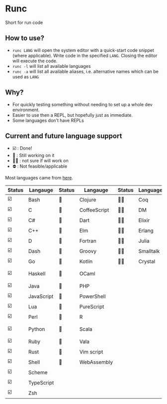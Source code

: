 # Runc

Short for run code

## How to use?

* `runc LANG` will open the system editor with a quick-start code snippet (where
  applicable). Write code in the specified `LANG`. Closing the editor will
  execute the code.
* `runc -l` will list all available languages
* `runc -a` will list all available aliases, i.e. alternative names which can be
  used as `LANG`

## Why?

* For quickly testing something without needing to set up a whole dev
  environment.
* Easier to use then a REPL, but hopefully just as immediate.
* Some languages don't have REPLs

## Current and future language support

* :ballot_box_with_check: : Done!
* :hammer: : Still working on it
* :man_shrugging: : not sure if will work on
* :no_entry: : Not feasible/applicable

Most languages came from
[here](https://madnight.github.io/githut/#/pull_requests/2021/3).

| Status                  | Langauge   | Status   | Langauge     | Status          | Language  | Status     | Language          |
|-------------------------|------------|----------|--------------|-----------------|-----------|------------|-------------------|
| :ballot_box_with_check: | Bash       | :hammer: | Clojure      | :man_shrugging: | Coq       | :no_entry: | Emacs Lisp        |
| :ballot_box_with_check: | C          | :hammer: | CoffeeScript | :man_shrugging: | DM        | :no_entry: | F#                |
| :ballot_box_with_check: | C#         | :hammer: | Dart         | :man_shrugging: | Elixir    | :no_entry: | Jsonnet           |
| :ballot_box_with_check: | C++        | :hammer: | Elm          | :man_shrugging: | Erlang    | :no_entry: | MATLAB            |
| :ballot_box_with_check: | D          | :hammer: | Fortran      | :man_shrugging: | Julia     | :no_entry: | NASL              |
| :ballot_box_with_check: | Dash       | :hammer: | Groovy       | :man_shrugging: | Smalltalk | :no_entry: | Nix               |
| :ballot_box_with_check: | Go         | :hammer: | Kotlin       | :man_shrugging: | Crystal   | :no_entry: | Objective-C       |
| :ballot_box_with_check: | Haskell    | :hammer: | OCaml        |                 |           | :no_entry: | Objective-C++     |
| :ballot_box_with_check: | Java       | :hammer: | PHP          |                 |           | :no_entry: | Puppet            |
| :ballot_box_with_check: | JavaScript | :hammer: | PowerShell   |                 |           | :no_entry: | Roff              |
| :ballot_box_with_check: | Lua        | :hammer: | PureScript   |                 |           | :no_entry: | Swift             |
| :ballot_box_with_check: | Perl       | :hammer: | R            |                 |           | :no_entry: | SystemVerilog     |
| :ballot_box_with_check: | Python     | :hammer: | Scala        |                 |           | :no_entry: | Visual Basic .NET |
| :ballot_box_with_check: | Ruby       | :hammer: | Vala         |                 |           | :no_entry: | TSQL              |
| :ballot_box_with_check: | Rust       | :hammer: | Vim script   |                 |           |            |                   |
| :ballot_box_with_check: | Shell      | :hammer: | WebAssembly  |                 |           |            |                   |
| :ballot_box_with_check: | Scheme     |          |              |                 |           |            |                   |
| :ballot_box_with_check: | TypeScript |          |              |                 |           |            |                   |
| :ballot_box_with_check: | Zsh        |          |              |                 |           |            |                   |
